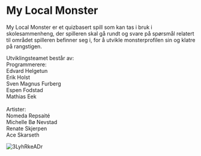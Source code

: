 # My Local Monster 
My Local Monster er et quizbasert spill som kan tas i bruk i skolesammenheng, der spilleren skal gå rundt og svare på spørsmål relatert til området spilleren befinner seg i, for å utvikle monsterprofilen sin og klatre på rangstigen.

Utviklingsteamet består av:\
Programmerere:\
Edvard Helgetun\
Erik Holst\
Sven Magnus Furberg\
Espen Fodstad\
Mathias Eek\
\
Artister:\
Nomeda Repsaité\
Michelle Bø Nevstad\
Renate Skjerpen\
Ace Skarseth

![3LyhRkeADr](https://user-images.githubusercontent.com/69895660/163979392-d5e8a985-1c76-453e-9503-991c6098ca19.png)

